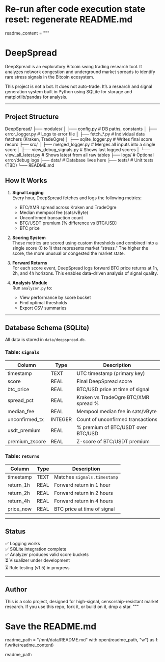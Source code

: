 # Re-run after code execution state reset: regenerate README.md

readme_content = """
# DeepSpread

DeepSpread is an exploratory Bitcoin swing trading research tool. It analyzes network congestion and underground market spreads to identify rare stress signals in the Bitcoin ecosystem.

This project is not a bot. It does not auto-trade. It’s a research and signal generation system built in Python using SQLite for storage and matplotlib/pandas for analysis.

---

## Project Structure

DeepSpread/
├── modules/
│ ├── config.py # DB paths, constants
│ ├── error_logger.py # Logs to error file
│ ├── fetch_*.py # Individual data fetchers (Kraken, TradeOgre)
│ ├── sqlite_logger.py # Writes final score record
├── src/
│ ├── merged_logger.py # Merges all inputs into a single score
│ ├── view_debug_signals.py # Shows last logged scores
│ └── view_all_latest.py # Shows latest from all raw tables
├── logs/ # Optional error/debug logs
├── data/ # Database lives here
├── tests/ # Unit tests (TBD)
└── README.md

## How It Works

1. **Signal Logging**  
   Every hour, DeepSpread fetches and logs the following metrics:
   - BTC/XMR spread across Kraken and TradeOgre
   - Median mempool fee (sats/vByte)
   - Unconfirmed transaction count
   - BTC/USDT premium (% difference vs BTC/USD)
   - BTC price

2. **Scoring System**  
   These metrics are scored using custom thresholds and combined into a single score (0 to 1) that represents market “stress.” The higher the score, the more unusual or congested the market state.

3. **Forward Returns**  
   For each score event, DeepSpread logs forward BTC price returns at 1h, 2h, and 4h horizons. This enables data-driven analysis of signal quality.

4. **Analysis Module**  
   Run `analyzer.py` to:
   - View performance by score bucket
   - Find optimal thresholds
   - Export CSV summaries

---

## Database Schema (SQLite)

All data is stored in `data/deepspread.db`.

### Table: `signals`

| Column         | Type    | Description                                 |
|----------------|---------|---------------------------------------------|
| timestamp      | TEXT    | UTC timestamp (primary key)                 |
| score          | REAL    | Final DeepSpread score                      |
| btc_price      | REAL    | BTC/USD price at time of signal             |
| spread_pct     | REAL    | Kraken vs TradeOgre BTC/XMR spread %        |
| median_fee     | REAL    | Mempool median fee in sats/vByte            |
| unconfirmed_tx | INTEGER | Count of unconfirmed transactions           |
| usdt_premium   | REAL    | % premium of BTC/USDT over BTC/USD          |
| premium_zscore | REAL    | Z-score of BTC/USDT premium                 |

### Table: `returns`

| Column       | Type  | Description                      |
|--------------|-------|----------------------------------|
| timestamp    | TEXT  | Matches `signals.timestamp`      |
| return_1h    | REAL  | Forward return in 1 hour         |
| return_2h    | REAL  | Forward return in 2 hours        |
| return_4h    | REAL  | Forward return in 4 hours        |
| price_now    | REAL  | BTC price at time of signal      |

---

## Status

✅ Logging works  
✅ SQLite integration complete  
✅ Analyzer produces valid score buckets  
⏳ Visualizer under development  
⏳ Rule testing (v1.5) in progress

---

## Author

This is a solo project, designed for high-signal, censorship-resistant market research. If you use this repo, fork it, or build on it, drop a star.
"""

# Save the README.md
readme_path = "/mnt/data/README.md"
with open(readme_path, "w") as f:
    f.write(readme_content)

readme_path
